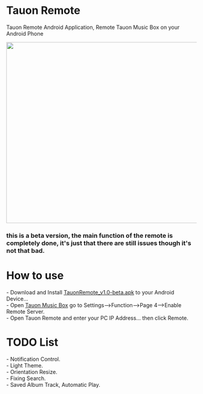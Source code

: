 # Tauon Remote
Tauon Remote Android Application, Remote Tauon Music Box on your Android Phone<br/>

<img src="https://raw.githubusercontent.com/sultannamja/tauonremote_android/main/screenshot/SS_TauonRemote-beta.png" width="940" height="480"/><p/>

<h3>this is a beta version, the main function of the remote is completely done, it's just that there are still issues though it's not that bad.</h3>

<h1>How to use</h1>
- Download and Install <a href="https://github.com/sultannamja/tauonremote_android/releases/download/v1.0-beta/TauonRemote_v1.0-beta.apk">TauonRemote_v1.0-beta.apk</a> to your Android Device...<br/>
- Open <a href="https://github.com/Taiko2k/TauonMusicBox">Tauon Music Box</a> go to Settings-->Function-->Page 4-->Enable Remote Server.<br/>
- Open Tauon Remote and enter your PC IP Address... then click Remote.<br/><p/>
<h1>TODO List</h1>
- Notification Control.<br/>
- Light Theme.<br/>
- Orientation Resize.<br/>
- Fixing Search.<br/>
- Saved Album Track, Automatic Play.
